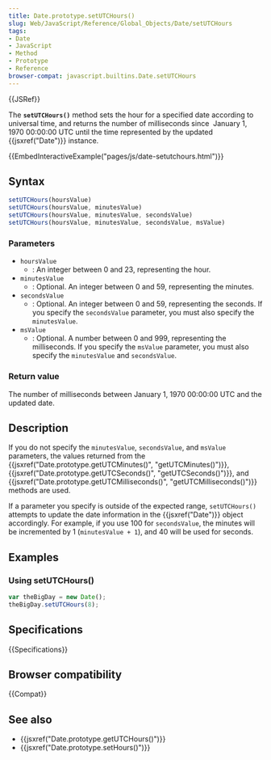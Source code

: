 ```yaml
---
title: Date.prototype.setUTCHours()
slug: Web/JavaScript/Reference/Global_Objects/Date/setUTCHours
tags:
- Date
- JavaScript
- Method
- Prototype
- Reference
browser-compat: javascript.builtins.Date.setUTCHours
---
```

{{JSRef}}

The **`setUTCHours()`** method sets the hour for a specified date according to
universal time, and returns the number of milliseconds since  January 1, 1970
00:00:00 UTC until the time represented by the updated {{jsxref("Date")}}
instance.

{{EmbedInteractiveExample("pages/js/date-setutchours.html")}}

## Syntax

```js
setUTCHours(hoursValue)
setUTCHours(hoursValue, minutesValue)
setUTCHours(hoursValue, minutesValue, secondsValue)
setUTCHours(hoursValue, minutesValue, secondsValue, msValue)
```

### Parameters

*   `hoursValue`
    *   : An integer between 0 and 23, representing the hour.
*   `minutesValue`
    *   : Optional. An integer between 0 and 59, representing the minutes.
*   `secondsValue`
    *   : Optional. An integer between 0 and 59, representing the seconds. If you
        specify the `secondsValue` parameter, you must also specify the
        `minutesValue`.
*   `msValue`
    *   : Optional. A number between 0 and 999, representing the milliseconds. If
        you specify the `msValue` parameter, you must also specify the
        `minutesValue` and `secondsValue`.

### Return value

The number of milliseconds between January 1, 1970 00:00:00 UTC and the updated
date.

## Description

If you do not specify the `minutesValue`, `secondsValue`, and `msValue`
parameters, the values returned from the
{{jsxref("Date.prototype.getUTCMinutes()",
  "getUTCMinutes()")}},
{{jsxref("Date.prototype.getUTCSeconds()", "getUTCSeconds()")}},
and
{{jsxref("Date.prototype.getUTCMilliseconds()", "getUTCMilliseconds()")}}
methods are used.

If a parameter you specify is outside of the expected range, `setUTCHours()`
attempts to update the date information in the {{jsxref("Date")}} object
accordingly. For example, if you use 100 for `secondsValue`, the minutes will be
incremented by 1 (`minutesValue + 1`), and 40 will be used for seconds.

## Examples

### Using setUTCHours()

```js
var theBigDay = new Date();
theBigDay.setUTCHours(8);
```

## Specifications

{{Specifications}}

## Browser compatibility

{{Compat}}

## See also

*   {{jsxref("Date.prototype.getUTCHours()")}}
*   {{jsxref("Date.prototype.setHours()")}}
